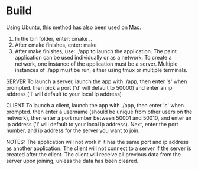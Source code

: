 # Build

Using Ubuntu, this method has also been used on Mac.

1) In the bin folder, enter: 
cmake ..
2) After cmake finishes, enter: 
make
3) After make finishes, use:
./app
to launch the application. The paint application can be used individually or as a network.
To create a network, one instance of the application must be a server. Multiple instances of ./app must be run, either using tmux or multiple terminals.

SERVER
To launch a server, launch the app with ./app, then enter 's' when prompted.
then pick a port ('d' will default to 50000)
and enter an ip address ('l' will default to your local ip address)

CLIENT
To launch a client, launch the app with ./app, then enter 'c' when prompted.
then enter a username (should be unique from other users on the network),
then enter a port number between 50001 and 50010,
and enter an ip address ('l' will default to your local ip address).
Next, enter the port number, and ip address for the server you want to join.

NOTES:
The application will not work if it has the same port and ip address as another application.
The client will not connect to a server if the server is created after the client.
The client will receive all previous data from the server upon joining, unless the data has been cleared.

